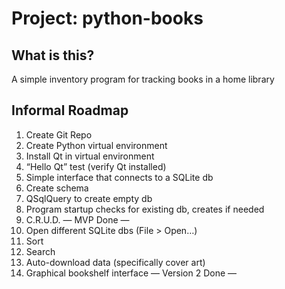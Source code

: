 # Project: python-books

## What is this?
A simple inventory program for tracking books in a home library

## Informal Roadmap
1. Create Git Repo
2. Create Python virtual environment
3. Install Qt in virtual environment
4. “Hello Qt” test (verify Qt installed)
5. Simple interface that connects to a SQLite db
6. Create schema
7. QSqlQuery to create empty db
8. Program startup checks for existing db, creates if needed
9. C.R.U.D.
— MVP Done —
10. Open different SQLite dbs (File > Open…)
11. Sort
12. Search
13. Auto-download data (specifically cover art)
14. Graphical bookshelf interface
— Version 2 Done —